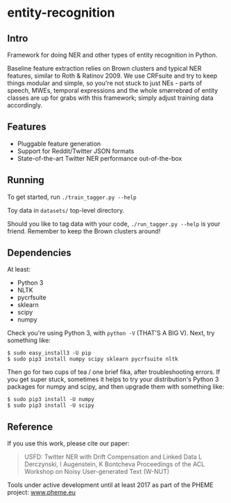 # entity-recognition

## Intro
Framework for doing NER and other types of entity recognition in Python.

Baseline feature extraction relies on Brown clusters and typical NER features, similar to Roth & Ratinov 2009. We use CRFsuite and try to keep things modular and simple, so you're not stuck to just NEs - parts of speech, MWEs, temporal expressions and the whole smørrebrød of entity classes are up for grabs with this framework; simply adjust training data accordingly.

## Features
* Pluggable feature generation
* Support for Reddit/Twitter JSON formats
* State-of-the-art Twitter NER performance out-of-the-box

## Running
To get started, run `./train_tagger.py --help`

Toy data in `datasets/` top-level directory.

Should you like to tag data with your code, `./run_tagger.py --help` is your friend. Remember to keep the Brown clusters around!

## Dependencies
At least:

* Python 3
* NLTK
* pycrfsuite
* sklearn
* scipy
* numpy

Check you're using Python 3, with `python -V` (THAT'S A BIG V). Next, try something like:

    $ sudo easy_install3 -U pip
    $ sudo pip3 install numpy scipy sklearn pycrfsuite nltk

Then go for two cups of tea / one brief fika, after troubleshooting errors. If you get super stuck, sometimes it helps to try your distribution's Python 3 packages for numpy and scipy, and then upgrade them with something like:

    $ sudo pip3 install -U numpy
    $ sudo pip3 install -U scipy

## Reference
If you use this work, please cite our paper:

> USFD: Twitter NER with Drift Compensation and Linked Data
> L Derczynski, I Augenstein, K Bontcheva
> Proceedings of the ACL Workshop on Noisy User-generated Text (W-NUT)

Tools under active development until at least 2017 as part of the PHEME project: www.pheme.eu
